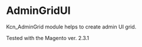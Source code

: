 # AdminGridUI

Kcn_AdminGrid module helps to create admin UI grid.

Tested with the Magento ver. 2.3.1
